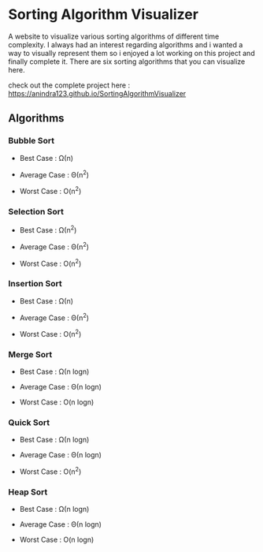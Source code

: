 # Sorting Algorithm Visualizer

A website to visualize various sorting algorithms of different time complexity. I always had an interest regarding algorithms and i wanted a way to visually represent them so i enjoyed a lot working on this project and finally complete it. There are six sorting algorithms that you can visualize here.

check out the complete project here : <https://anindra123.github.io/SortingAlgorithmVisualizer>

## Algorithms

### Bubble Sort

- Best Case : Ω(n)

- Average Case : Θ(n<sup>2</sup>)

- Worst Case : O(n<sup>2</sup>)

### Selection Sort

- Best Case : Ω(n<sup>2</sup>)

- Average Case : Θ(n<sup>2</sup>)

- Worst Case : O(n<sup>2</sup>)

### Insertion Sort

- Best Case : Ω(n)

- Average Case : Θ(n<sup>2</sup>)

- Worst Case : O(n<sup>2</sup>)

### Merge Sort

- Best Case : Ω(n logn)

- Average Case : Θ(n logn)

- Worst Case : O(n logn)

### Quick Sort

- Best Case : Ω(n logn)

- Average Case : Θ(n logn)

- Worst Case : O(n<sup>2</sup>)

### Heap Sort

- Best Case : Ω(n logn)

- Average Case : Θ(n logn)

- Worst Case : O(n logn)
